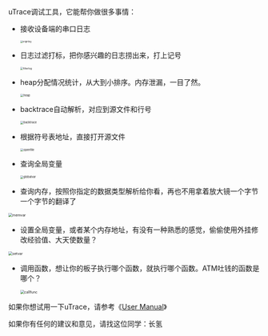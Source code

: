 uTrace调试工具，它能帮你做很多事情：

+ 接收设备端的串口日志

  <img src="./document/originlog.png" alt="originlog" style="zoom:30%;" />

+ 日志过滤打标，把你感兴趣的日志捞出来，打上记号

  <img src="./document/filterlog.png" alt="filterlog" style="zoom:35%;" />

+ heap分配情况统计，从大到小排序。内存泄漏，一目了然。

  <img src="./document/heap.png" alt="heap" style="zoom:40%;" />

+ backtrace自动解析，对应到源文件和行号

  <img src="./document/backtrace.png" alt="backtrace" style="zoom:40%;" />

+ 根据符号表地址，直接打开源文件

  <img src="./document/openfile.png" alt="openfile" style="zoom:40%;" />

+ 查询全局变量

  <img src="./document/globalvar.png" alt="globalvar" style="zoom:40%;" />

+ 查询内存，按照你指定的数据类型解析给你看，再也不用拿着放大镜一个字节一个字节的翻译了

<img src="./document/memvar.png" alt="memvar" style="zoom:50%;" />

+ 设置全局变量，或者某个内存地址，有没有一种熟悉的感觉，偷偷使用外挂修改经验值、大天使数量？

<img src="./document/setvar.png" alt="setvar" style="zoom:50%;" />

+ 调用函数，想让你的板子执行哪个函数，就执行哪个函数。ATM吐钱的函数是哪个？

  <img src="./document/callfunc.png" alt="callfunc" style="zoom:50%;" />

  

如果你想试用一下uTrace，请参考《[User Manual](./document/UserManual.md)》

如果你有任何的建议和意见，请找这位同学：长氢
